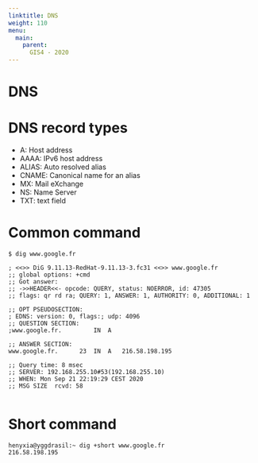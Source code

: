 ```yaml
---
linktitle: DNS
weight: 110
menu:
  main:
    parent:
      GIS4 - 2020
---
```


# DNS

DNS record types
==

* A: Host address
* AAAA: IPv6 host address
* ALIAS: Auto resolved alias
* CNAME: Canonical name for an alias
* MX: Mail eXchange
* NS: Name Server
* TXT: text field

Common command
==

```
$ dig www.google.fr

; <<>> DiG 9.11.13-RedHat-9.11.13-3.fc31 <<>> www.google.fr
;; global options: +cmd
;; Got answer:
;; ->>HEADER<<- opcode: QUERY, status: NOERROR, id: 47305
;; flags: qr rd ra; QUERY: 1, ANSWER: 1, AUTHORITY: 0, ADDITIONAL: 1

;; OPT PSEUDOSECTION:
; EDNS: version: 0, flags:; udp: 4096
;; QUESTION SECTION:
;www.google.fr.         IN  A

;; ANSWER SECTION:
www.google.fr.      23  IN  A   216.58.198.195

;; Query time: 8 msec
;; SERVER: 192.168.255.10#53(192.168.255.10)
;; WHEN: Mon Sep 21 22:19:29 CEST 2020
;; MSG SIZE  rcvd: 58


```

Short command
==

```
henyxia@yggdrasil:~ dig +short www.google.fr
216.58.198.195
```
